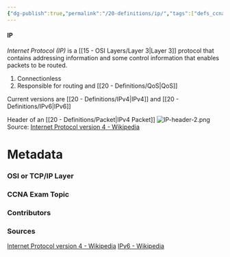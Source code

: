 ```yaml
---
{"dg-publish":true,"permalink":"/20-definitions/ip/","tags":["defs_ccna"]}
---
```


#### IP
*Internet Protocol (IP)* is a [[15 - OSI Layers/Layer 3\|Layer 3]] protocol that contains addressing information and some control information that enables packets to be routed. 
1. Connectionless
2. Responsible for routing and [[20 - Definitions/QoS\|QoS]]

Current versions are [[20 - Definitions/IPv4\|IPv4]] and [[20 - Definitions/IPv6\|IPv6]]


Header of an [[20 - Definitions/Packet\|IPv4 Packet]]
![IP-header-2.png](/img/user/CCNA/Attachments/IP-header-2.png)
Source: [Internet Protocol version 4 - Wikipedia](https://en.wikipedia.org/wiki/Internet_Protocol_version_4#Header)

# Metadata
### OSI or TCP/IP Layer

### CCNA Exam Topic

### Contributors

### Sources
[Internet Protocol version 4 - Wikipedia](https://en.wikipedia.org/wiki/Internet_Protocol_version_4)
[IPv6 - Wikipedia](https://en.wikipedia.org/wiki/IPv6)